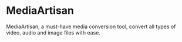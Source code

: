 # MediaArtisan
MediaArtisan, a must-have media conversion tool, convert all types of video, audio and image files with ease.
